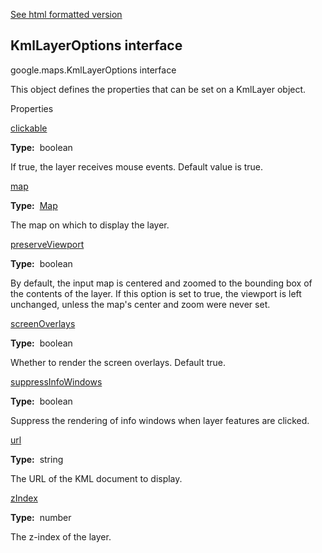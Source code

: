 [See html formatted version](https://huasofoundries.github.io/google-maps-documentation/KmlLayerOptions.html)


KmlLayerOptions interface
-------------------------

google.maps.KmlLayerOptions interface

This object defines the properties that can be set on a KmlLayer object.

Properties

[clickable](#KmlLayerOptions.clickable)

**Type:**  boolean

If true, the layer receives mouse events. Default value is true.

[map](#KmlLayerOptions.map)

**Type:**  [Map](Map.md)

The map on which to display the layer.

[preserveViewport](#KmlLayerOptions.preserveViewport)

**Type:**  boolean

By default, the input map is centered and zoomed to the bounding box of the contents of the layer. If this option is set to true, the viewport is left unchanged, unless the map's center and zoom were never set.

[screenOverlays](#KmlLayerOptions.screenOverlays)

**Type:**  boolean

Whether to render the screen overlays. Default true.

[suppressInfoWindows](#KmlLayerOptions.suppressInfoWindows)

**Type:**  boolean

Suppress the rendering of info windows when layer features are clicked.

[url](#KmlLayerOptions.url)

**Type:**  string

The URL of the KML document to display.

[zIndex](#KmlLayerOptions.zIndex)

**Type:**  number

The z-index of the layer.